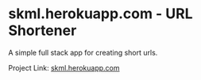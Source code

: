 # skml.herokuapp.com - URL Shortener

A simple full stack app for creating short urls.

Project Link: [skml.herokuapp.com](https://skml.herokuapp.com/ "URL Shortener App Link")